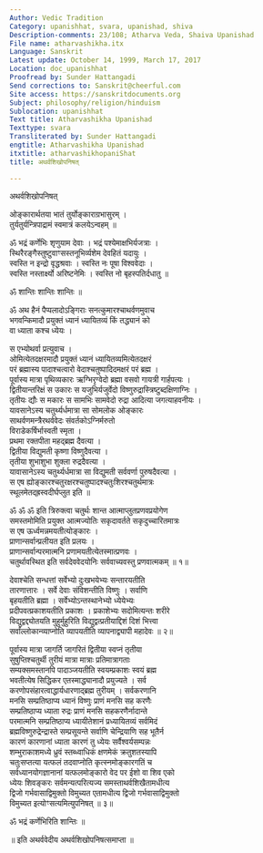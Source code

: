 ```yaml
---
Author: Vedic Tradition
Category: upanishhat, svara, upanishad, shiva
Description-comments: 23/108; Atharva Veda, Shaiva Upanishad
File name: atharvashikha.itx
Language: Sanskrit
Latest update: October 14, 1999, March 17, 2017
Location: doc_upanishhat
Proofread by: Sunder Hattangadi
Send corrections to: Sanskrit@cheerful.com
Site access: https://sanskritdocuments.org
Subject: philosophy/religion/hinduism
Sublocation: upanishhat
Text title: Atharvashikha Upanishad
Texttype: svara
Transliterated by: Sunder Hattangadi
engtitle: Atharvashikha Upanishad
itxtitle: atharvashikhopaniShat
title: अथर्वशिखोपनिषत्

---
```

  
 अथर्वशिखोपनिषत्   
  
ओङ्कारार्थतया भातं तुर्योङ्काराग्रभासुरम् ।  
तुर्यतुर्यन्त्रिपाद्रामं स्वमात्रं कलयेऽन्वहम् ॥  
  
ॐ भद्रं कर्णेभिः शृणुयाम देवाः । भद्रं पश्येमाक्षभिर्यजत्राः ।  
स्थिरैरङ्गैस्तुष्टुवाꣳसस्तनूभिर्व्यशेम देवहितं यदायुः ।  
स्वस्ति न इन्द्रो वृद्धश्रवाः । स्वस्ति नः पूषा विश्ववेदाः ।  
स्वस्ति नस्तार्क्ष्यो अरिष्टनेमिः । स्वस्ति नो बृहस्पतिर्दधातु ॥  
  
ॐ   शान्तिः   शान्तिः   शान्तिः ॥  
  
ॐ अथ हैनं पैप्पलादोऽङ्गिराः सनत्कुमारश्चाथर्वणमुवाच  
भगवन्किमादौ प्रयुक्तं ध्यानं ध्यायितव्यं किं तद्ध्यानं को  
वा ध्याता कश्च ध्येयः ।  
  
स एभ्योथर्वा प्रत्युवाच ।  
ओमित्येतदक्षरमादौ प्रयुक्तं ध्यानं ध्यायितव्यमित्येतदक्षरं  
परं ब्रह्मास्य पादाश्चत्वारो वेदाश्चतुष्पादिदमक्षरं परं ब्रह्म ।  
पूर्वास्य मात्रा पृथिव्यकारः ऋग्भिरृग्वेदो ब्रह्मा वसवो गायत्री गार्हपत्यः ।  
द्वितीयान्तरिक्षं स उकारः स यजुभिर्यजुर्वेदो विष्णुरुद्रास्त्रिष्टुब्दक्षिणाग्निः ।  
तृतीयः द्यौः स मकारः स सामभिः सामवेदो रुद्रा आदित्या जगत्याहवनीयः ।  
यावसानेऽस्य चतुर्थ्यर्धमात्रा सा सोमलोक ओङ्कारः  
साथर्वणमन्त्रैरथर्ववेदः संवर्तकोऽग्निर्मरुतो  
विराडेकर्षिर्भास्वती स्मृता ।  
प्रथमा रक्तपीता महद्ब्रह्म दैवत्या ।  
द्वितीया विद्युमती कृष्णा विष्णुदैवत्या ।  
तृतीया शुभाशुभा शुक्ला रुद्रदैवत्या ।  
यावासानेऽस्य चतुर्थ्यर्धमात्रा सा विद्युमती सर्ववर्णा पुरुषदैवत्या ।  
स एष ह्योङ्कारश्चतुरक्षरश्चतुष्पादश्चतुःशिरश्चतुर्थमात्रः  
स्थूलमेतद्ह्रस्वदीर्घप्लुत इति ॥  
  
ॐ ॐ ॐ इति त्रिरुक्त्वा चतुर्थः शान्त आत्माप्लुतप्रणवप्रयोगेण  
समस्तमोमिति प्रयुक्त आत्मज्योतिः सकृदावर्तते सकृदुच्चारितमात्रः  
स एष ऊर्ध्वमन्नमयतीत्योङ्कारः ।  
प्राणान्सर्वान्प्रलीयत इति प्रलयः ।  
प्राणान्सर्वान्परमात्मनि प्रणामयतीत्येतस्मात्प्रणवः ।  
चतुर्थावस्थित इति सर्वदेववेदयोनिः सर्ववाच्यवस्तु प्रणवात्मकम् ॥ १॥  
  
देवाश्चेति सन्धत्तां सर्वेभ्यो दुःखभयेभ्यः सन्तारयतीति  
तारणात्तारः । सर्वे देवाः संविशन्तीति विष्णुः । सर्वाणि  
बृहयतीति ब्रह्मा । सर्वेभ्योऽन्तस्थानेभ्यो ध्येयेभ्यः  
प्रदीपवत्प्रकाशयतीति प्रकाशः । प्रकाशेभ्यः सदोमित्यन्तः शरीरे  
विद्युद्वद्द्योतयति मुहुर्मुहुरिति विद्युद्वत्प्रतीयाद्दिशं दिशं भित्त्वा  
सर्वांल्लोकान्व्याप्नोति व्यापयतीति व्यापनाद्व्यापी महादेवः ॥ २॥  
  
पूर्वास्य मात्रा जागर्ति जागरितं द्वितीया स्वप्नं तृतीया  
सुषुप्तिश्चतुर्थी तुरीयं मात्रा मात्राः प्रतिमात्रागताः  
सम्यक्समस्तानपि पादाञ्जयतीति स्वयम्प्रकाशः स्वयं ब्रह्म  
भवतीत्येष सिद्धिकर एतस्माद्ध्यानादौ प्रयुज्यते । सर्व  
करणोपसंहारत्वाद्धार्यधारणाद्ब्रह्म तुरीयम् । सर्वकरणानि  
मनसि सम्प्रतिष्ठाप्य ध्यानं विष्णुः प्राणं मनसि सह करणैः  
सम्प्रतिष्ठाप्य ध्याता रुद्रः प्राणं मनसि सहकरणैर्नादान्ते  
परमात्मनि सम्प्रतिष्ठाप्य ध्यायीतेशानं प्रध्यायितव्यं सर्वमिदं  
ब्रह्मविष्णुरुद्रेन्द्रास्ते सम्प्रसूयन्ते सर्वाणि चेन्द्रियाणि सह भूतैर्न  
कारणं कारणानां ध्याता कारणं तु ध्येयः सर्वैश्वर्यसम्पन्नः  
शम्भुराकाशमध्ये ध्रुवं स्तब्ध्वाधिकं क्षणमेकं क्रतुशतस्यापि  
चतुःसप्तत्या यत्फलं तदवाप्नोति कृत्स्नमोङ्कारगतिं च  
सर्वध्यानयोगज्ञानानां यत्फलमोङ्कारो वेद पर ईशो वा शिव एको  
ध्येयः शिवङ्करः सर्वमन्यत्परित्यज्य समस्ताथर्वशिखैतामधीत्य  
द्विजो गर्भवासाद्विमुक्तो विमुच्यत एतामधीत्य द्विजो गर्भवासाद्विमुक्तो  
विमुच्यत इत्योꣳसत्यमित्युपनिषत् ॥ ३॥  
  
ॐ भद्रं कर्णेभिरिति शान्तिः ॥  
  
॥ इति अथर्ववेदीय अथर्वशिखोपनिषत्समाप्ता ॥  
  
  
  
